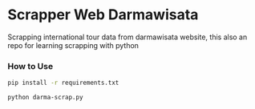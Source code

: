 # Scrapper Web Darmawisata
<p>Scrapping international tour data from darmawisata website, this also an repo for learning scrapping with python </p>

### How to Use
```bash
pip install -r requirements.txt
```
```bash
python darma-scrap.py
```
